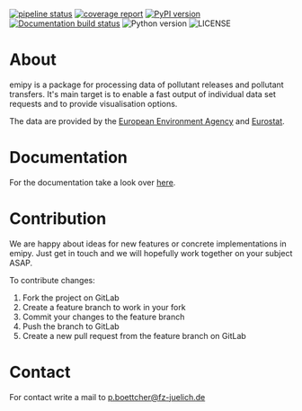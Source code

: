 [![pipeline status](https://jugit.fz-juelich.de/network-science-group/emipy/badges/master/pipeline.svg)](https://jugit.fz-juelich.de/network-science-group/emipy/-/commits/master)
[![coverage report](https://jugit.fz-juelich.de/network-science-group/emipy/badges/master/coverage.svg)](https://jugit.fz-juelich.de/network-science-group/emipy/-/commits/master)
[![PyPI version](https://img.shields.io/pypi/v/emipy.svg)](https://pypi.org/project/emipy/)
[![Documentation build status](https://img.shields.io/readthedocs/emipy.svg)](https://readthedocs.org/projects/emipy/builds/)
![Python version](https://img.shields.io/pypi/pyversions/emipy.svg)
![LICENSE](https://img.shields.io/pypi/l/emipy.svg)

# About
emipy is a package for processing data of pollutant releases and pollutant transfers.
It's main target is to enable a fast output of individual data set requests and to provide visualisation options.

The data are provided by the [European Environment Agency](https://www.eea.europa.eu/data-and-maps/data/member-states-reporting-art-7-under-the-european-pollutant-release-and-transfer-register-e-prtr-regulation-23) and [Eurostat](https://ec.europa.eu/eurostat/de/web/gisco/overview).

# Documentation
For the documentation take a look over [here](https://emipy.readthedocs.io/en/latest/).

# Contribution
We are happy about ideas for new features or concrete implementations in emipy. 
Just get in touch and we will hopefully work together on your subject ASAP.

To contribute changes:

1. Fork the project on GitLab
2. Create a feature branch to work in your fork
3. Commit your changes to the feature branch
4. Push the branch to GitLab
5. Create a new pull request from the feature branch on GitLab

# Contact
For contact write a mail to p.boettcher@fz-juelich.de

